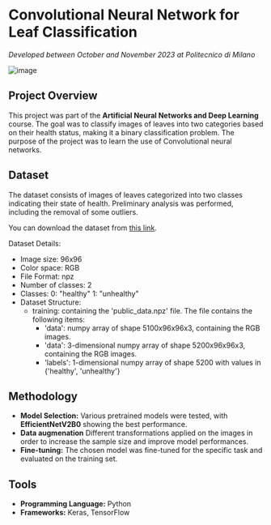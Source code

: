 # Convolutional Neural Network for Leaf Classification

*Developed between October and November 2023 at Politecnico di Milano*

![image](https://github.com/user-attachments/assets/1e845a90-562a-4c1d-9f2f-9957e0ed007f)

## Project Overview
This project was part of the **Artificial Neural Networks and Deep Learning** course. The goal was to classify images of leaves into two categories based on their health status, making it a binary classification problem. The purpose of the project was to learn the use of Convolutional neural networks.
## Dataset
The dataset consists of images of leaves categorized into two classes indicating their state of health. Preliminary analysis was performed, including the removal of some outliers.

You can download the dataset from [this link](https://drive.google.com/drive/u/0/folders/152B-_69uFDqnDyBIbS0gEhjlwHmqEKeB).

Dataset Details:
- Image size: 96x96
- Color space: RGB
- File Format: npz
- Number of classes: 2
- Classes:
0: "healthy"
1: "unhealthy"
- Dataset Structure:
  - training: containing the 'public_data.npz' file. The file contains the following items:
    - 'data': numpy array of shape 5100x96x96x3, containing the RGB images.
    - 'data': 3-dimensional numpy array of shape 5200x96x96x3, containing the RGB images.
    - 'labels': 1-dimensional numpy array of shape 5200 with values in {'healthy', 'unhealthy'}


## Methodology
- **Model Selection:** Various pretrained models were tested, with **EfficientNetV2B0** showing the best performance.
- **Data augmenation** Different transformations applied on the images in order to increase the sample size and improve model performances.
- **Fine-tuning:** The chosen model was fine-tuned for the specific task and evaluated on the training set.

## Tools
- **Programming Language:** Python
- **Frameworks:** Keras, TensorFlow
